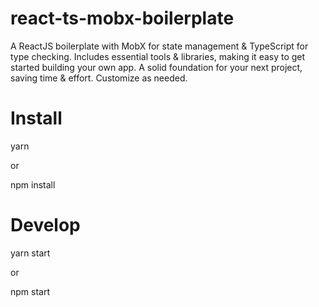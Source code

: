 # react-ts-mobx-boilerplate
A ReactJS boilerplate with MobX for state management &amp; TypeScript for type checking. Includes essential tools &amp; libraries, making it easy to get started building your own app. A solid foundation for your next project, saving time &amp; effort. Customize as needed.


# Install
yarn

or

npm install


# Develop
yarn start

or

npm start